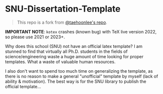 # SNU-Dissertation-Template

> This repo is a fork from [@taehoonlee's repo](https://github.com/taehoonlee/snu-dissertation-template).


**IMPORTANT NOTE**: ``kotex`` crashes (known bug) with TeX live version 2022, so please use 2021 or 2023+.

Why does this school (SNU) not have an official latex template? I am stunned to find that virtually all Ph.D. students in the fields of science/engineering waste a huge amount of time looking for proper templates. What a waste of valuable human resources.

I also don't want to spend too much time on generalizing the template, as there is no reason to make a general "unofficial" template by myself (lack of ability & motivation). The best way is for the SNU library to publish the official template...
